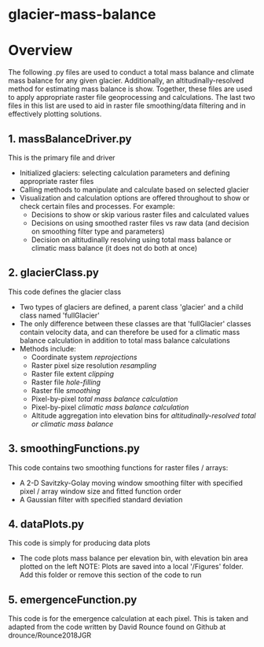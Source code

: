 # glacier-mass-balance

# Overview
The following .py files are used to conduct a total mass balance and climate mass balance for any given glacier. Additionally, an altitudinally-resolved method for estimating mass balance is show. Together, these files are used to apply appropriate raster file geoprocessing and calculations. The last two files in this list are used to aid in raster file smoothing/data filtering and in effectively plotting solutions.

## 1. massBalanceDriver.py
This is the primary file and driver

* Initialized glaciers: selecting calculation parameters and defining appropriate raster files
* Calling methods to manipulate and calculate based on selected glacier
* Visualization and calculation options are offered throughout to show or check certain files and processes. For example:
  - Decisions to show or skip various raster files and calculated values
  - Decisions on using smoothed raster files vs raw data (and decision on smoothing filter type and parameters)
  - Decision on altitudinally resolving using total mass balance or climatic mass balance (it does not do both at once)


## 2. glacierClass.py
This code defines the glacier class
* Two types of glaciers are defined, a parent class 'glacier' and a child class named 'fullGlacier'
* The only difference between these classes are that 'fullGlacier' classes contain velocity data, and can therefore be used for a climatic mass balance calculation in addition to total mass balance calculations
* Methods include:
  - Coordinate system *reprojections*
  - Raster pixel size resolution *resampling*
  - Raster file extent *clipping*
  - Raster file *hole-filling*
  - Raster file *smoothing*
  - Pixel-by-pixel *total mass balance calculation*
  - Pixel-by-pixel *climatic mass balance calculation*
  - Altitude aggregation into elevation bins for *altitudinally-resolved total or climatic mass balance*


## 3. smoothingFunctions.py
This code contains two smoothing functions for raster files / arrays:
  - A 2-D Savitzky-Golay moving window smoothing filter with specified pixel / array window size and fitted function order
  - A Gaussian filter with specified standard deviation


## 4. dataPlots.py
This code is simply for producing data plots
* The code plots mass balance per elevation bin, with elevation bin area plotted on the left
NOTE: Plots are saved into a local '/Figures' folder. Add this folder or remove this section of the code to run

## 5. emergenceFunction.py
This code is for the emergence calculation at each pixel.
This is taken and adapted from the code written by David Rounce found on Github at drounce/Rounce2018JGR
